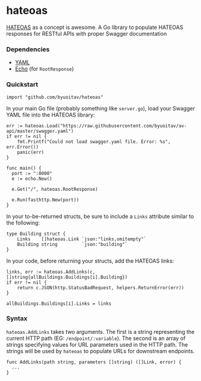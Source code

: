# hateoas
[HATEOAS](http://timelessrepo.com/haters-gonna-hateoas) as a concept is awesome. A Go library to populate HATEOAS responses for RESTful APIs with proper Swagger documentation

### Dependencies
- [YAML](https://github.com/go-yaml/yaml/tree/v2)
- [Echo](https://labstack.com/echo) (for `RootResponse`)

### Quickstart
```
import "github.com/byuoitav/hateoas"
```

In your main Go file (probably something like `server.go`), load your Swagger YAML file into the HATEOAS library:
```
err := hateoas.Load("https://raw.githubusercontent.com/byuoitav/av-api/master/swagger.yaml")
if err != nil {
	fmt.Printf("Could not load swagger.yaml file. Error: %s", err.Error())
	panic(err)
}
```

```
func main() {
  port := ":8000"
  e := echo.New()

  e.Get("/", hateoas.RootResponse)

  e.Run(fasthttp.New(port))
}
```

In your to-be-returned structs, be sure to include a `Links` attribute similar to the following:
```
type Building struct {
	Links    []hateoas.Link `json:"links,omitempty"`
	Building string         `json:"building"`
}
```

In your code, before returning your structs, add the HATEOAS links:
```
links, err := hateoas.AddLinks(c, []string{allBuildings.Buildings[i].Building})
if err != nil {
	return c.JSON(http.StatusBadRequest, helpers.ReturnError(err))
}

allBuildings.Buildings[i].Links = links
```

### Syntax
`hateoas.AddLinks` takes two arguments. The first is a string representing the current HTTP path (EG: `/endpoint/:variable`). The second is an array of strings specifying values for URL parameters used in the HTTP path. The strings will be used by `hateoas` to populate URLs for downstream endpoints.
```
func AddLinks(path string, parameters []string) ([]Link, error) {
  ...
}
```

